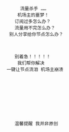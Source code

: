                 流量杀手 ……
               机场主的噩梦！
              订阅过多怎么办？
              流量用不完怎么办？
            别人分享给你节点怎么办？



              别着急！！！！！
               我们帮你解决
           一键让节点流泪 机场主崩溃









              温馨提醒 我并非原创
